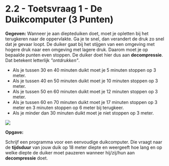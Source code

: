# 2.2 - Toetsvraag 1 - De Duikcomputer (3 Punten)

**Gegeven:** 
Wanneer je aan diepteduiken doet, moet je opletten bij het terugkeren naar de oppervlakte. Ga je te snel, dan verandert de druk zo snel dat je gevaar loopt. De duiker gaat bij het stijgen van een omgeving met hogere druk naar een omgeving met lagere druk. Daarom moet je op bepaalde punten even stoppen. De duiker doet hier dus aan **decompressie**. Dat betekent letterlijk *"ontdrukken"*. 

*	Als je tussen 30 en 40 minuten duikt  moet je 5 minuten stoppen op 3 meter.
*	Als je tussen 40 en 50 minuten duikt  moet je 10 minuten stoppen op 3 meter.
*	Als je tussen 50 en 60 minuten duikt  moet je 12 minuten stoppen op 3 meter.
*	Als je tussen 60 en 70 minuten duikt  moet je 17 minuten stoppen op 3 meter en 3 minuten stoppen op 6 meter bij terugkeer.
*	Als je minder dan 30 minuten duikt  moet je niet stoppen op 3 meter.

<img src="https://upload.wikimedia.org/wikipedia/commons/f/f8/Trevor_Jackson_returns_from_SS_Kyogle.jpg"/>

**Opgave:** 

Schrijf een programma voor een eenvoudige duikcomputer. Die vraagt naar de **tijdsduur** van jouw duik op 18 meter diepte en weergeeft hoe lang en op welke diepte de duiker moet pauzeren wanneer hij/zij/hun aan **decompressie** doet. 
